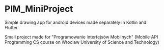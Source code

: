 # PIM_MiniProject

Simple drawing app for android devices made separately in Kotlin and Flutter.

Small project made for "Programowanie Interfejsów Mobilnych" (Mobile API Programming CS course on Wroclaw University of Science and Technology)
